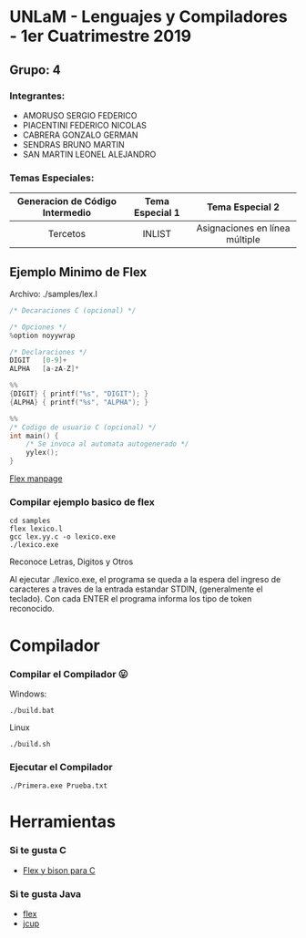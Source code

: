 # UNLaM - Lenguajes y Compiladores - 1er Cuatrimestre 2019

## Grupo: 4
### Integrantes:
- AMORUSO SERGIO FEDERICO
- PIACENTINI FEDERICO NICOLAS
- CABRERA GONZALO GERMAN
- SENDRAS BRUNO MARTIN
- SAN MARTIN LEONEL ALEJANDRO

### Temas Especiales:

|Generacion de Código Intermedio|Tema Especial 1|Tema Especial 2|
|:---:|:---:|:---:|
|Tercetos|INLIST|Asignaciones en línea múltiple|


## Ejemplo Minimo de Flex

Archivo: ./samples/lex.l
```c
/* Decaraciones C (opcional) */

/* Opciones */
%option noyywrap

/* Declaraciones */
DIGIT	[0-9]+
ALPHA	[a-zA-Z]*

%%
{DIGIT} { printf("%s", "DIGIT"); }
{ALPHA} { printf("%s", "ALPHA"); }

%%
/* Codigo de usuario C (opcional) */
int main() {
    /* Se invoca al automata autogenerado */
	yylex();
}
```
[Flex manpage](http://dinosaur.compilertools.net/flex/manpage.html)

### Compilar ejemplo basico de flex
```
cd samples
flex lexico.l
gcc lex.yy.c -o lexico.exe
./lexico.exe
```
Reconoce Letras, Digitos y Otros

Al ejecutar ./lexico.exe, el programa se queda a la espera del ingreso de caracteres a traves de la entrada estandar STDIN, (generalmente el teclado). Con cada ENTER el programa informa los tipo de token reconocido.

# Compilador

### Compilar el Compilador 😛
Windows:
```
./build.bat
```

Linux
```
./build.sh
```

### Ejecutar el Compilador
```
./Primera.exe Prueba.txt
```


# Herramientas
### Si te gusta C
- [Flex y bison para C](https://sites.google.com/view/lycunlam/compilador/herramientas)

### Si te gusta Java
- [flex](https://jflex.de/manual.html)
- [jcup](http://www2.cs.tum.edu/projects/cup/index.php)
